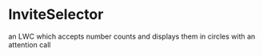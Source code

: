 # InviteSelector
an LWC which accepts number counts and displays them in circles with an attention call

